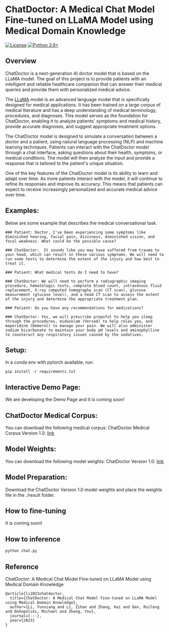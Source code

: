 # ChatDoctor: A Medical Chat Model Fine-tuned on LLaMA Model using Medical Domain Knowledge
[![License](https://img.shields.io/badge/License-Apache_2.0-green.svg)](https://github.com/HUANGLIZI/ChatDoctor/blob/main/LICENSE) 
[![Python 3.9+](https://img.shields.io/badge/python-3.9+-blue.svg)](https://www.python.org/downloads/release/python-390/) 

## Overview
ChatDoctor is a next-generation AI doctor model that is based on the LLaMA model. The goal of this project is to provide patients with an intelligent and reliable healthcare companion that can answer their medical queries and provide them with personalized medical advice.

The [LLaMA](https://github.com/facebookresearch/llama) model is an advanced language model that is specifically designed for medical applications. It has been trained on a large corpus of medical literature and has a deep understanding of medical terminology, procedures, and diagnoses. This model serves as the foundation for ChatDoctor, enabling it to analyze patients' symptoms and medical history, provide accurate diagnoses, and suggest appropriate treatment options.

The ChatDoctor model is designed to simulate a conversation between a doctor and a patient, using natural language processing (NLP) and machine learning techniques. Patients can interact with the ChatDoctor model through a chat interface, asking questions about their health, symptoms, or medical conditions. The model will then analyze the input and provide a response that is tailored to the patient's unique situation.

One of the key features of the ChatDoctor model is its ability to learn and adapt over time. As more patients interact with the model, it will continue to refine its responses and improve its accuracy. This means that patients can expect to receive increasingly personalized and accurate medical advice over time.

## Examples:

Below are some example that describes the medical conversational task. 
 ```
 ### Patient: Doctor, I've been experiencing some symptoms like diminished hearing, facial pain, dizziness, diminished vision, and focal weakness. What could be the possible cause?
 
 ### ChatDoctor:  It sounds like you may have suffered from trauma to your head, which can result in these various symptoms. We will need to run some tests to determine the extent of the injury and how best to treat it.
 
 ### Patient: What medical tests do I need to have?
 
 ### ChatDoctor: We will need to perform a radiographic imaging procedure, hematologic tests, complete blood count, intravenous fluid replacement, X-ray computed tomography scan (CT scan), glucose measurement (glucose level), and a head CT scan to assess the extent of the injury and determine the appropriate treatment plan.
 
 ### Patient: Do you have any recommendations for medications?
 
 ### ChatDoctor: Yes, we will prescribe propofol to help you sleep through the procedures, midazolam (Versed) to help relax you, and meperidine (Demerol) to manage your pain. We will also administer sodium bicarbonate to maintain your body pH levels and aminophylline to counteract any respiratory issues caused by the sedatives.
 ```
 
 ## Setup:
 In a conda env with pytorch available, run:
```
pip install -r requirements.txt
```

 ## Interactive Demo Page:
We are developing the Demo Page and it is coming soon!

 ## ChatDoctor Medical Corpus:
You can download the following medical corpus:
ChatDoctor Medical Corpus Version 1.0: [link](https://drive.google.com/file/d/1pMH0ttKWv4KfEOXBc5hTCKshV8f51KBa/view?usp=sharing)
 
 ## Model Weights:
You can download the following model weights:
ChatDoctor Version 1.0: [link](https://drive.google.com/drive/folders/1U4McOkZ-YFeaJaTnDokU625BncaTeL0R?usp=share_link)

 ## Model Preparation:
Download the ChatDoctor Version 1.0 model weights and place the weights file in the ./result folder.

 ## How to fine-tuning
 It is coming soon!
 
 ## How to inference
 ```python
python chat.py
 ```

## Reference

ChatDoctor: A Medical Chat Model Fine-tuned on LLaMA Model using Medical Domain Knowledge

```
@article{li2023chatdoctor,
  title={ChatDoctor: A Medical Chat Model Fine-tuned on LLaMA Model using Medical Domain Knowledge},
  author={Li, Yunxiang and Li, Zihan and Zhang, Kai and Dan, Ruilong and Dohopolski, Michael and Zhang, You},
  journal={---},
  year={2023}
}
```
